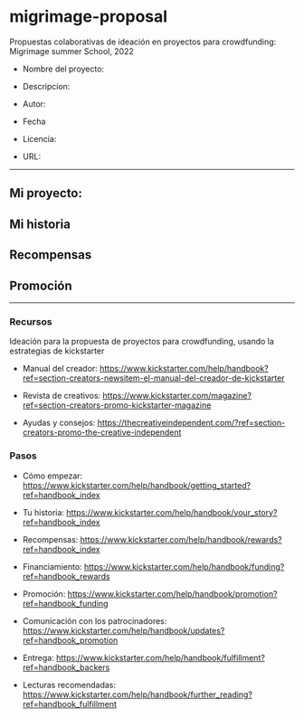 # migrimage-proposal
Propuestas colaborativas de ideación en proyectos para crowdfunding: Migrimage summer School, 2022



* Nombre del proyecto:

* Descripcíon: 

* Autor: 

* Fecha

* Licencia: 

* URL: 

-------

## Mi proyecto: 






## Mi historia 





## Recompensas






## Promoción





-----

### Recursos

Ideación  para la propuesta de proyectos para crowdfunding, usando la estrategias de kickstarter

* Manual del creador:  https://www.kickstarter.com/help/handbook?ref=section-creators-newsitem-el-manual-del-creador-de-kickstarter

* Revista de creativos: https://www.kickstarter.com/magazine?ref=section-creators-promo-kickstarter-magazine

* Ayudas y consejos: https://thecreativeindependent.com/?ref=section-creators-promo-the-creative-independent


### Pasos

* Cómo empezar: https://www.kickstarter.com/help/handbook/getting_started?ref=handbook_index 


* Tu historia: https://www.kickstarter.com/help/handbook/your_story?ref=handbook_index 

* Recompensas: https://www.kickstarter.com/help/handbook/rewards?ref=handbook_index 


* Financiamiento: https://www.kickstarter.com/help/handbook/funding?ref=handbook_rewards

* Promoción: https://www.kickstarter.com/help/handbook/promotion?ref=handbook_funding


* Comunicación con los patrocinadores: https://www.kickstarter.com/help/handbook/updates?ref=handbook_promotion

* Entrega: https://www.kickstarter.com/help/handbook/fulfillment?ref=handbook_backers

* Lecturas recomendadas: https://www.kickstarter.com/help/handbook/further_reading?ref=handbook_fulfillment 


